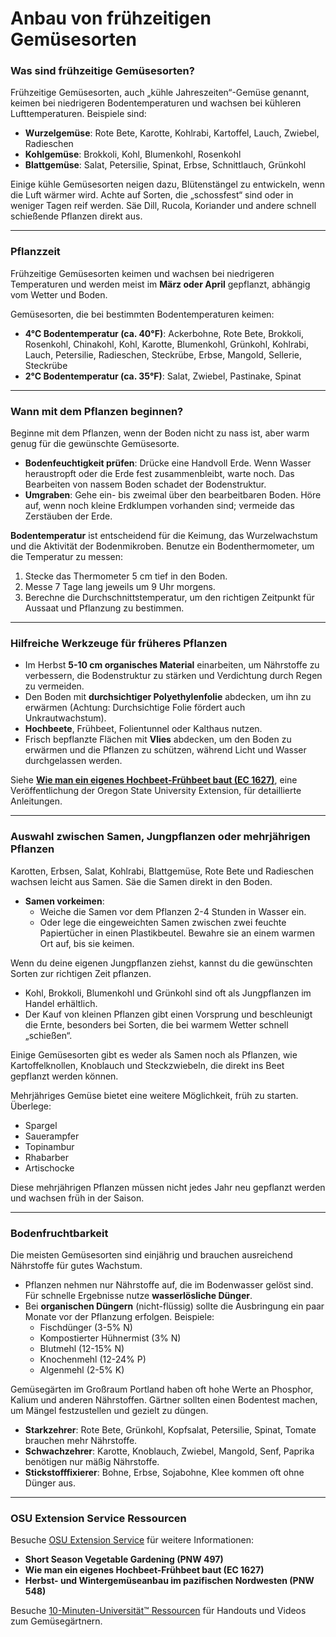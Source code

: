 # Anbau von frühzeitigen Gemüsesorten

### Was sind frühzeitige Gemüsesorten?

Frühzeitige Gemüsesorten, auch „kühle Jahreszeiten“-Gemüse genannt, keimen bei niedrigeren Bodentemperaturen und wachsen bei kühleren Lufttemperaturen. Beispiele sind:

- **Wurzelgemüse**: Rote Bete, Karotte, Kohlrabi, Kartoffel, Lauch, Zwiebel, Radieschen
- **Kohlgemüse**: Brokkoli, Kohl, Blumenkohl, Rosenkohl
- **Blattgemüse**: Salat, Petersilie, Spinat, Erbse, Schnittlauch, Grünkohl

Einige kühle Gemüsesorten neigen dazu, Blütenstängel zu entwickeln, wenn die Luft wärmer wird. Achte auf Sorten, die „schossfest“ sind oder in weniger Tagen reif werden. Säe Dill, Rucola, Koriander und andere schnell schießende Pflanzen direkt aus.

---

### Pflanzzeit

Frühzeitige Gemüsesorten keimen und wachsen bei niedrigeren Temperaturen und werden meist im **März oder April** gepflanzt, abhängig vom Wetter und Boden.

Gemüsesorten, die bei bestimmten Bodentemperaturen keimen:

- **4°C Bodentemperatur (ca. 40°F)**: Ackerbohne, Rote Bete, Brokkoli, Rosenkohl, Chinakohl, Kohl, Karotte, Blumenkohl, Grünkohl, Kohlrabi, Lauch, Petersilie, Radieschen, Steckrübe, Erbse, Mangold, Sellerie, Steckrübe
- **2°C Bodentemperatur (ca. 35°F)**: Salat, Zwiebel, Pastinake, Spinat

---

### Wann mit dem Pflanzen beginnen?

Beginne mit dem Pflanzen, wenn der Boden nicht zu nass ist, aber warm genug für die gewünschte Gemüsesorte.

- **Bodenfeuchtigkeit prüfen**: Drücke eine Handvoll Erde. Wenn Wasser heraustropft oder die Erde fest zusammenbleibt, warte noch. Das Bearbeiten von nassem Boden schadet der Bodenstruktur.
- **Umgraben**: Gehe ein- bis zweimal über den bearbeitbaren Boden. Höre auf, wenn noch kleine Erdklumpen vorhanden sind; vermeide das Zerstäuben der Erde.

**Bodentemperatur** ist entscheidend für die Keimung, das Wurzelwachstum und die Aktivität der Bodenmikroben. Benutze ein Bodenthermometer, um die Temperatur zu messen:

1. Stecke das Thermometer 5 cm tief in den Boden.
2. Messe 7 Tage lang jeweils um 9 Uhr morgens.
3. Berechne die Durchschnittstemperatur, um den richtigen Zeitpunkt für Aussaat und Pflanzung zu bestimmen.

---

### Hilfreiche Werkzeuge für früheres Pflanzen

- Im Herbst **5-10 cm organisches Material** einarbeiten, um Nährstoffe zu verbessern, die Bodenstruktur zu stärken und Verdichtung durch Regen zu vermeiden.
- Den Boden mit **durchsichtiger Polyethylenfolie** abdecken, um ihn zu erwärmen (Achtung: Durchsichtige Folie fördert auch Unkrautwachstum).
- **Hochbeete**, Frühbeet, Folientunnel oder Kalthaus nutzen.
- Frisch bepflanzte Flächen mit **Vlies** abdecken, um den Boden zu erwärmen und die Pflanzen zu schützen, während Licht und Wasser durchgelassen werden.

Siehe **[Wie man ein eigenes Hochbeet-Frühbeet baut (EC 1627)](http://catalog.extension.oregonstate.edu)**, eine Veröffentlichung der Oregon State University Extension, für detaillierte Anleitungen.

---

### Auswahl zwischen Samen, Jungpflanzen oder mehrjährigen Pflanzen


Karotten, Erbsen, Salat, Kohlrabi, Blattgemüse, Rote Bete und Radieschen wachsen leicht aus Samen. Säe die Samen direkt in den Boden.

- **Samen vorkeimen**:
  - Weiche die Samen vor dem Pflanzen 2-4 Stunden in Wasser ein.
  - Oder lege die eingeweichten Samen zwischen zwei feuchte Papiertücher in einen Plastikbeutel. Bewahre sie an einem warmen Ort auf, bis sie keimen.


Wenn du deine eigenen Jungpflanzen ziehst, kannst du die gewünschten Sorten zur richtigen Zeit pflanzen.

- Kohl, Brokkoli, Blumenkohl und Grünkohl sind oft als Jungpflanzen im Handel erhältlich.
- Der Kauf von kleinen Pflanzen gibt einen Vorsprung und beschleunigt die Ernte, besonders bei Sorten, die bei warmem Wetter schnell „schießen“.


Einige Gemüsesorten gibt es weder als Samen noch als Pflanzen, wie Kartoffelknollen, Knoblauch und Steckzwiebeln, die direkt ins Beet gepflanzt werden können.

Mehrjähriges Gemüse bietet eine weitere Möglichkeit, früh zu starten. Überlege:

- Spargel
- Sauerampfer
- Topinambur
- Rhabarber
- Artischocke

Diese mehrjährigen Pflanzen müssen nicht jedes Jahr neu gepflanzt werden und wachsen früh in der Saison.

---

### Bodenfruchtbarkeit

Die meisten Gemüsesorten sind einjährig und brauchen ausreichend Nährstoffe für gutes Wachstum.

- Pflanzen nehmen nur Nährstoffe auf, die im Bodenwasser gelöst sind. Für schnelle Ergebnisse nutze **wasserlösliche Dünger**.
- Bei **organischen Düngern** (nicht-flüssig) sollte die Ausbringung ein paar Monate vor der Pflanzung erfolgen. Beispiele:
  - Fischdünger (3-5% N)
  - Kompostierter Hühnermist (3% N)
  - Blutmehl (12-15% N)
  - Knochenmehl (12-24% P)
  - Algenmehl (2-5% K)


Gemüsegärten im Großraum Portland haben oft hohe Werte an Phosphor, Kalium und anderen Nährstoffen. Gärtner sollten einen Bodentest machen, um Mängel festzustellen und gezielt zu düngen.

- **Starkzehrer**: Rote Bete, Grünkohl, Kopfsalat, Petersilie, Spinat, Tomate brauchen mehr Nährstoffe.
- **Schwachzehrer**: Karotte, Knoblauch, Zwiebel, Mangold, Senf, Paprika benötigen nur mäßig Nährstoffe.
- **Stickstofffixierer**: Bohne, Erbse, Sojabohne, Klee kommen oft ohne Dünger aus.

---

### OSU Extension Service Ressourcen

Besuche [OSU Extension Service](http://catalog.extension.oregonstate.edu) für weitere Informationen:

- **Short Season Vegetable Gardening (PNW 497)**
- **Wie man ein eigenes Hochbeet-Frühbeet baut (EC 1627)**
- **Herbst- und Wintergemüseanbau im pazifischen Nordwesten (PNW 548)**

Besuche [10-Minuten-Universität™ Ressourcen](http://www.cmastergardeners.org/10-minute-university) für Handouts und Videos zum Gemüsegärtnern.
